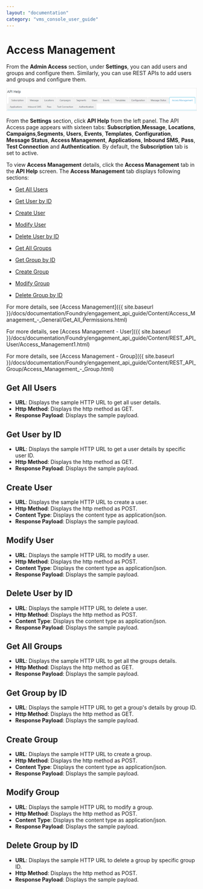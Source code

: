 ```yaml
---
layout: "documentation"
category: "vms_console_user_guide"
---
```

                           

Access Management
=================

From the **Admin Access** section, under **Settings**, you can add users and groups and configure them. Similarly, you can use REST APIs to add users and groups and configure them.

![](../Resources/Images/Settings/API_Help/access_management_strip_637x76.png)

From the **Settings** section, click **API Help** from the left panel. The API Access page appears with sixteen tabs: **Subscription**,**Message**, **Locations**, **Campaigns**,**Segments**, **Users**, **Events**, **Templates**, **Configuration**, **Message Status**, **Access Management**, **Applications**, **Inbound SMS**, **Pass**, **Test Connection** and **Authentication**. By default, the **Subscription** tab is set to active.

To view **Access Management** details, click the **Access Management** tab in the **API Help** screen. The **Access Management** tab displays following sections:

*   [Get All Users](#get-all-users)
*   [Get User by ID](#get-user-by-id)
*   [Create User](#create-user)
*   [Modify User](#modify-user)
*   [Delete User by ID](#delete-user-by-id)
*   [Get All Groups](#get-all-groups)
*   [Get Group by ID](#get-group-by-id)
    
*   [Create Group](#create-group)
*   [Modify Group](#modify-group)
*   [Delete Group by ID](#delete-group-by-id)

For more details, see [Access Management]({{ site.baseurl }}/docs/documentation/Foundry/engagement_api_guide/Content/Access_Management_-_General/Get_All_Permissions.html)

For more details, see [Access Management - User]({{ site.baseurl }}/docs/documentation/Foundry/engagement_api_guide/Content/REST_API_User/Access_Management1.html)

For more details, see [Access Management - Group]({{ site.baseurl }}/docs/documentation/Foundry/engagement_api_guide/Content/REST_API_Group/Access_Management_-_Group.html)

Get All Users
-------------

*   **URL**: Displays the sample HTTP URL to get all user details.
*   **Http Method**: Displays the http method as GET.
*   **Response Payload**: Displays the sample payload.

Get User by ID
--------------

*   **URL**: Displays the sample HTTP URL to get a user details by specific user ID.
*   **Http Method**: Displays the http method as GET.
*   **Response Payload**: Displays the sample payload.

Create User
-----------

*   **URL**: Displays the sample HTTP URL to create a user.
*   **Http Method**: Displays the http method as POST.
*   **Content Type**: Displays the content type as application/json.
*   **Response Payload**: Displays the sample payload.

Modify User
-----------

*   **URL**: Displays the sample HTTP URL to modify a user.
*   **Http Method**: Displays the http method as POST.
*   **Content Type**: Displays the content type as application/json.
*   **Response Payload**: Displays the sample payload.

Delete User by ID
-----------------

*   **URL**: Displays the sample HTTP URL to delete a user.
*   **Http Method**: Displays the http method as POST.
*   **Content Type**: Displays the content type as application/json.
*   **Response Payload**: Displays the sample payload.

Get All Groups
--------------

*   **URL**: Displays the sample HTTP URL to get all the groups details.
*   **Http Method**: Displays the http method as GET.
*   **Response Payload**: Displays the sample payload.

Get Group by ID
---------------

*   **URL**: Displays the sample HTTP URL to get a group's details by group ID.
*   **Http Method**: Displays the http method as GET.
*   **Response Payload**: Displays the sample payload.

Create Group
------------

*   **URL**: Displays the sample HTTP URL to create a group.
*   **Http Method**: Displays the http method as POST.
*   **Content Type**: Displays the content type as application/json.
*   **Response Payload**: Displays the sample payload.

Modify Group
------------

*   **URL**: Displays the sample HTTP URL to modify a group.
*   **Http Method**: Displays the http method as POST.
*   **Content Type**: Displays the content type as application/json.
*   **Response Payload**: Displays the sample payload.

Delete Group by ID
------------------

*   **URL**: Displays the sample HTTP URL to delete a group by specific group ID.
*   **Http Method**: Displays the http method as POST.
*   **Response Payload**: Displays the sample payload.
